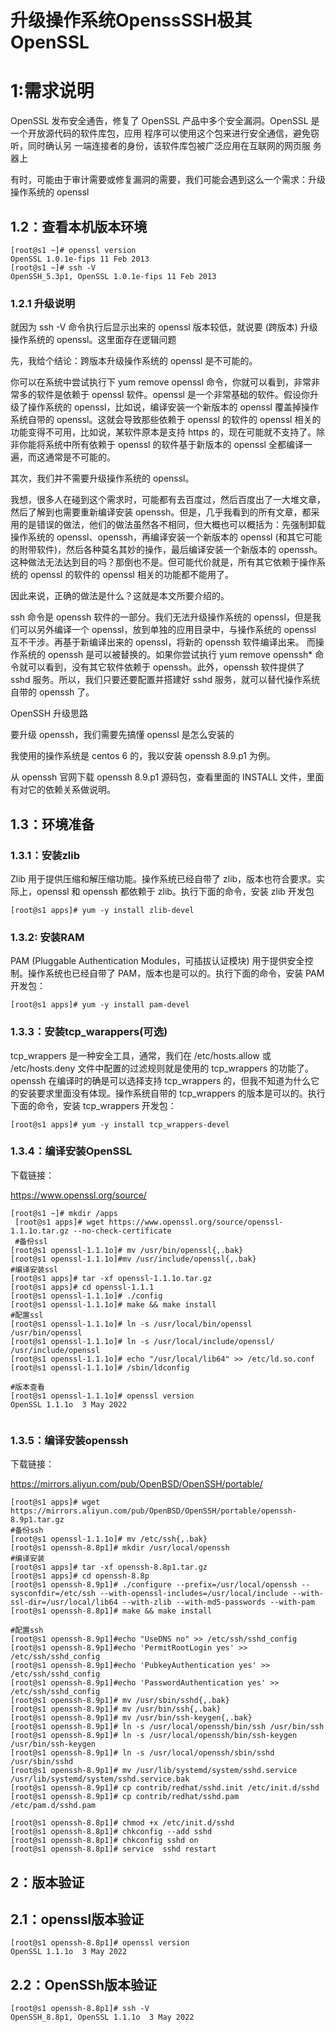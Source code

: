 # 升级操作系统OpenssSSH极其OpenSSL

# 1:需求说明

OpenSSL 发布安全通告，修复了 OpenSSL 产品中多个安全漏洞。OpenSSL 是一个开放源代码的软件库包，应用 程序可以使用这个包来进行安全通信，避免窃听，同时确认另 一端连接者的身份，该软件库包被广泛应用在互联网的网页服 务器上

有时，可能由于审计需要或修复漏洞的需要，我们可能会遇到这么一个需求：升级操作系统的 openssl

## 1.2：查看本机版本环境

```
[root@s1 ~]# openssl version
OpenSSL 1.0.1e-fips 11 Feb 2013
[root@s1 ~]# ssh -V
OpenSSH_5.3p1, OpenSSL 1.0.1e-fips 11 Feb 2013
```

### 1.2.1 升级说明

就因为 ssh -V 命令执行后显示出来的 openssl 版本较低，就说要 (跨版本) 升级操作系统的 openssl。这里面存在逻辑问题

先，我给个结论：跨版本升级操作系统的 openssl 是不可能的。

你可以在系统中尝试执行下 yum remove openssl 命令，你就可以看到，非常非常多的软件是依赖于 openssl 软件。openssl 是一个非常基础的软件。假设你升级了操作系统的 openssl，比如说，编译安装一个新版本的 openssl 覆盖掉操作系统自带的 openssl。这就会导致那些依赖于 openssl 的软件的 openssl 相关的功能变得不可用，比如说，某软件原本是支持 https 的，现在可能就不支持了。除非你能将系统中所有依赖于 openssl 的软件基于新版本的 openssl 全都编译一遍，而这通常是不可能的。

其次，我们并不需要升级操作系统的 openssl。

我想，很多人在碰到这个需求时，可能都有去百度过，然后百度出了一大堆文章，然后了解到也需要重新编译安装 openssh。但是，几乎我看到的所有文章，都采用的是错误的做法，他们的做法虽然各不相同，但大概也可以概括为：先强制卸载操作系统的 openssl、openssh，再编译安装一个新版本的 openssl (和其它可能的附带软件)，然后各种莫名其妙的操作，最后编译安装一个新版本的 openssh。这种做法无法达到目的吗？那倒也不是。但可能代价就是，所有其它依赖于操作系统的 openssl 的软件的 openssl 相关的功能都不能用了。

 因此来说，正确的做法是什么？这就是本文所要介绍的。

ssh 命令是 openssh 软件的一部分。我们无法升级操作系统的 openssl，但是我们可以另外编译一个 openssl，放到单独的应用目录中，与操作系统的 openssl 互不干涉。再基于新编译出来的 openssl，将新的 openssh 软件编译出来。 而操作系统的 openssh 是可以被替换的。如果你尝试执行 yum remove openssh* 命令就可以看到，没有其它软件依赖于 openssh。此外，openssh 软件提供了 sshd 服务。所以，我们只要还要配置并搭建好 sshd 服务，就可以替代操作系统自带的 openssh 了。



OpenSSH 升级思路

要升级 openssh，我们需要先搞懂 openssl 是怎么安装的

我使用的操作系统是 centos 6 的，我以安装 openssh 8.9.p1 为例。

从 openssh 官网下载 openssh 8.9.p1 源码包，查看里面的 INSTALL 文件，里面有对它的依赖关系做说明。

## 1.3：环境准备

### 1.3.1：安装zlib

Zlib 用于提供压缩和解压缩功能。操作系统已经自带了 zlib，版本也符合要求。实际上，openssl 和 openssh 都依赖于 zlib。执行下面的命令，安装 zlib 开发包

```
[root@s1 apps]# yum -y install zlib-devel
```

### 1.3.2: 安装RAM

PAM (Pluggable Authentication Modules，可插拔认证模块) 用于提供安全控制。操作系统也已经自带了 PAM，版本也是可以的。执行下面的命令，安装 PAM 开发包：

```
[root@s1 apps]# yum -y install pam-devel
```

### 1.3.3：安装tcp_warappers(可选)

tcp_wrappers 是一种安全工具，通常，我们在 /etc/hosts.allow 或 /etc/hosts.deny 文件中配置的过滤规则就是使用的 tcp_wrappers 的功能了。openssh 在编译时的确是可以选择支持 tcp_wrappers 的，但我不知道为什么它的安装要求里面没有体现。操作系统自带的 tcp_wrappers 的版本是可以的。执行下面的命令，安装 tcp_wrappers 开发包：

```
[root@s1 apps]# yum -y install tcp_wrappers-devel
```



### 1.3.4：编译安装OpenSSL

下载链接：

https://www.openssl.org/source/

```
[root@s1 ~]# mkdir /apps
 [root@s1 apps]# wget https://www.openssl.org/source/openssl-1.1.1o.tar.gz --no-check-certificate
 #备份ssl
[root@s1 openssl-1.1.1o]# mv /usr/bin/openssl{,.bak}
[root@s1 openssl-1.1.1o]#mv /usr/include/openssl{,.bak}
#编译安装ssl
[root@s1 apps]# tar -xf openssl-1.1.1o.tar.gz 
[root@s1 apps]# cd openssl-1.1.1
[root@s1 openssl-1.1.1o]# ./config 
[root@s1 openssl-1.1.1o]# make && make install
#配置ssl
[root@s1 openssl-1.1.1o]# ln -s /usr/local/bin/openssl /usr/bin/openssl
[root@s1 openssl-1.1.1o]# ln -s /usr/local/include/openssl/ /usr/include/openssl
[root@s1 openssl-1.1.1o]# echo "/usr/local/lib64" >> /etc/ld.so.conf
[root@s1 openssl-1.1.1o]# /sbin/ldconfig

#版本查看
[root@s1 openssl-1.1.1o]# openssl version
OpenSSL 1.1.1o  3 May 2022


```

### 1.3.5：编译安装openssh

下载链接：

https://mirrors.aliyun.com/pub/OpenBSD/OpenSSH/portable/

```
[root@s1 apps]# wget https://mirrors.aliyun.com/pub/OpenBSD/OpenSSH/portable/openssh-8.9p1.tar.gz
#备份ssh
[root@s1 openssl-1.1.1o]# mv /etc/ssh{,.bak}
[root@s1 openssh-8.8p1]# mkdir /usr/local/openssh
#编译安装
[root@s1 apps]# tar -xf openssh-8.8p1.tar.gz
[root@s1 apps]# cd openssh-8.8p
[root@s1 openssh-8.9p1]# ./configure --prefix=/usr/local/openssh --sysconfdir=/etc/ssh --with-openssl-includes=/usr/local/include --with-ssl-dir=/usr/local/lib64 --with-zlib --with-md5-passwords --with-pam
[root@s1 openssh-8.8p1]# make && make install

#配置ssh
[root@s1 openssh-8.9p1]#echo "UseDNS no" >> /etc/ssh/sshd_config
[root@s1 openssh-8.9p1]#echo 'PermitRootLogin yes' >> /etc/ssh/sshd_config
[root@s1 openssh-8.9p1]#echo 'PubkeyAuthentication yes' >> /etc/ssh/sshd_config
[root@s1 openssh-8.9p1]#echo 'PasswordAuthentication yes' >> /etc/ssh/sshd_config
[root@s1 openssh-8.9p1]# mv /usr/sbin/sshd{,.bak}
[root@s1 openssh-8.9p1]# mv /usr/bin/ssh{,.bak}
[root@s1 openssh-8.9p1]# mv /usr/bin/ssh-keygen{,.bak}
[root@s1 openssh-8.9p1]# ln -s /usr/local/openssh/bin/ssh /usr/bin/ssh
[root@s1 openssh-8.9p1]# ln -s /usr/local/openssh/bin/ssh-keygen /usr/bin/ssh-keygen
[root@s1 openssh-8.9p1]# ln -s /usr/local/openssh/sbin/sshd /usr/sbin/sshd
[root@s1 openssh-8.9p1]# mv /usr/lib/systemd/system/sshd.service /usr/lib/systemd/system/sshd.service.bak
[root@s1 openssh-8.9p1]# cp contrib/redhat/sshd.init /etc/init.d/sshd
[root@s1 openssh-8.9p1]# cp contrib/redhat/sshd.pam /etc/pam.d/sshd.pam

[root@s1 openssh-8.8p1]# chmod +x /etc/init.d/sshd
[root@s1 openssh-8.8p1]# chkconfig --add sshd
[root@s1 openssh-8.8p1]# chkconfig sshd on
[root@s1 openssh-8.8p1]# service  sshd restart
```

## 2：版本验证

## 2.1：openssl版本验证



```
[root@s1 openssh-8.8p1]# openssl version
OpenSSL 1.1.1o  3 May 2022
```

## 2.2：OpenSSh版本验证

```
[root@s1 openssh-8.8p1]# ssh -V
OpenSSH_8.8p1, OpenSSL 1.1.1o  3 May 2022
```

